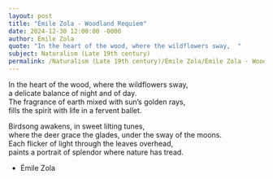 ```yaml
---
layout: post
title: "Émile Zola - Woodland Requiem"
date: 2024-12-30 12:00:00 -0000
author: Émile Zola
quote: "In the heart of the wood, where the wildflowers sway,  "
subject: Naturalism (Late 19th century)
permalink: /Naturalism (Late 19th century)/Émile Zola/Émile Zola - Woodland Requiem
---
```


In the heart of the wood, where the wildflowers sway,  
a delicate balance of night and of day.  
The fragrance of earth mixed with sun’s golden rays,  
fills the spirit with life in a fervent ballet.

Birdsong awakens, in sweet lilting tunes,  
where the deer grace the glades, under the sway of the moons.  
Each flicker of light through the leaves overhead,  
paints a portrait of splendor where nature has tread.

- Émile Zola

